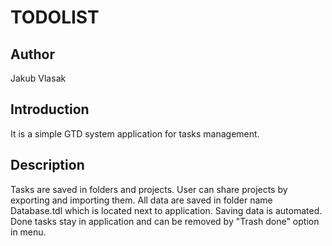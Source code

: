 TODOLIST
=================================================================

Author
-----------------------------------------------------------------
Jakub Vlasak

Introduction
-----------------------------------------------------------------

It is a simple GTD system application for tasks management.

Description
-----------------------------------------------------------------

Tasks are saved in folders and projects. User can share projects
by exporting and importing them. All data are saved in folder name
Database.tdl which is located next to application. Saving data is
automated. Done tasks stay in application and can be removed by 
"Trash done" option in menu.

